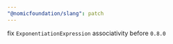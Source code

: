 ```yaml
---
"@nomicfoundation/slang": patch
---
```


fix `ExponentiationExpression` associativity before `0.8.0`
